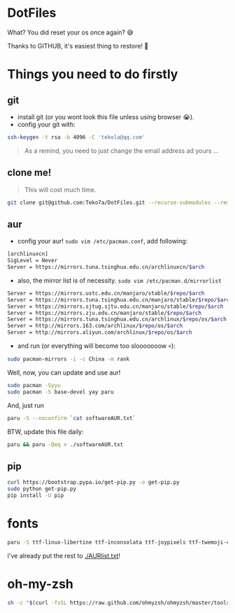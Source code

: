# DotFiles
What? You did reset your os once again? 😅

Thanks to GITHUB, it's easiest thing to restore! 🔏

# Things you need to do firstly
## git
 - install git (or you wont look this file unless using browser 😭).
 - config your git with:

```bash
ssh-keygen -t rsa -b 4096 -C 'tekola@qq.com'
```

> As a remind, you need to just change the email address ad yours ...

## clone me!

> This will cost much time.

```bash
git clone git@github.com:Teko7a/DotFiles.git --recurse-submodules --remote-submodules
```

## aur

 - config your aur! `sudo vim /etc/pacman.conf`, add following:

```bash
[archlinuxcn]
SigLevel = Never
Server = https://mirrors.tuna.tsinghua.edu.cn/archlinuxcn/$arch
```
 - also, the mirror list is of necessity. `sudo vim /etc/pacman.d/mirrorlist`

```bash
Server = https://mirrors.ustc.edu.cn/manjaro/stable/$repo/$arch
Server = https://mirrors.tuna.tsinghua.edu.cn/manjaro/stable/$repo/$arch
Server = https://mirrors.sjtug.sjtu.edu.cn/manjaro/stable/$repo/$arch
Server = https://mirrors.zju.edu.cn/manjaro/stable/$repo/$arch
Server = https://mirrors.tuna.tsinghua.edu.cn/archlinux/$repo/os/$arch
Server = http://mirrors.163.com/archlinux/$repo/os/$arch
Server = http://mirrors.aliyun.com/archlinux/$repo/os/$arch
```

 - and run (or everything will become too slooooooow 💀):

```bash
sudo pacman-mirrors -i -c China -m rank
```

Well, now, you can update and use aur! 

```bash
sudo pacman -Syyu
sudo pacman -S base-devel yay paru
```

And, just run
```bash
paru -S --noconfirm `cat softwareAUR.txt`
```

BTW, update this file daily:

```bash
paru && paru -Qeq > ./softwareAUR.txt
```

## pip

```bash
curl https://bootstrap.pypa.io/get-pip.py -o get-pip.py
sudo python get-pip.py
pip install -U pip
```

# fonts

```bash
paru -S ttf-linux-libertine ttf-inconsolata ttf-joypixels ttf-twemoji-color noto-fonts-emoji ttf-liberation ttf-droid wqy-bitmapfont wqy-microhei wqy-microhei-lite wqy-zenhei adobe-source-han-mono-cn-fonts adobe-source-han-sans-cn-fonts adobe-source-han-serif-cn-fonts
```

I've already put the rest to [./AURlist.txt](./AURlist.txt)!

# oh-my-zsh

```bash
sh -c "$(curl -fsSL https://raw.github.com/ohmyzsh/ohmyzsh/master/tools/install.sh)"
```
